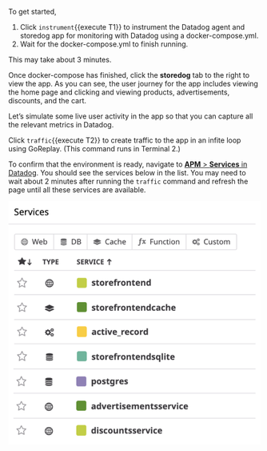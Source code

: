 To get started, 

1. Click `instrument`{{execute T1}} to instrument the Datadog agent and storedog app for monitoring with Datadog using a docker-compose.yml. 
2. Wait for the docker-compose.yml to finish running. 

This may take about 3 minutes. 

Once docker-compose has finished, click the **storedog** tab to the right to view the app. As you can see, the user journey for the app includes viewing the home page and clicking and viewing products, advertisements, discounts, and the cart.

Let’s simulate some live user activity in the app so that you can capture all the relevant metrics in Datadog. 

Click `traffic`{{execute T2}} to create traffic to the app in an infite loop using GoReplay. (This command runs in Terminal 2.)

To confirm that the environment is ready, navigate to <a href="https://app.datadoghq.com/apm/" target="_datadog">**APM** > **Services** in Datadog</a>. You should see the services below in the list. You may need to wait about 2 minutes after running the `traffic` command and refresh the page until all these services are available.

![Service List](createslo/assets/service-list.png)
